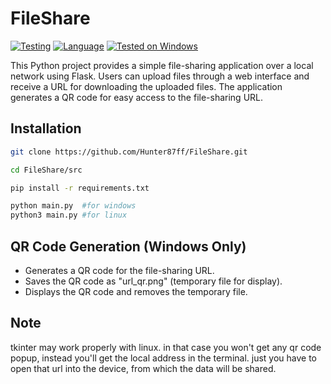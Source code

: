 # FileShare 
[![Testing](https://github.com/Hunter87ff/FileShare/actions/workflows/python-app.yml/badge.svg)](https://github.com/Hunter87ff/FileShare/actions/workflows/python-app.yml)
[![Language](https://img.shields.io/badge/Language-Python-blue.svg)](https://www.python.org/)
[![Tested on Windows](https://img.shields.io/badge/Tested%20on-Windows|linux|Android-brightgreen.svg)](https://www.microsoft.com/windows/)

This Python project provides a simple file-sharing application over a local network using Flask. Users can upload files through a web interface and receive a URL for downloading the uploaded files. The application generates a QR code for easy access to the file-sharing URL.

## Installation 
```bash
git clone https://github.com/Hunter87ff/FileShare.git
```
```bash
cd FileShare/src
```
```bash
pip install -r requirements.txt
```
```bash
python main.py  #for windows
python3 main.py #for linux
```
## QR Code Generation (Windows Only)
- Generates a QR code for the file-sharing URL.
- Saves the QR code as "url_qr.png" (temporary file for display).
- Displays the QR code and removes the temporary file.

## Note 
tkinter may work properly with linux. in that case you won't get any qr code popup, instead you'll get the local address in the terminal. just you have to open that url into the device, from which the data will be shared.

